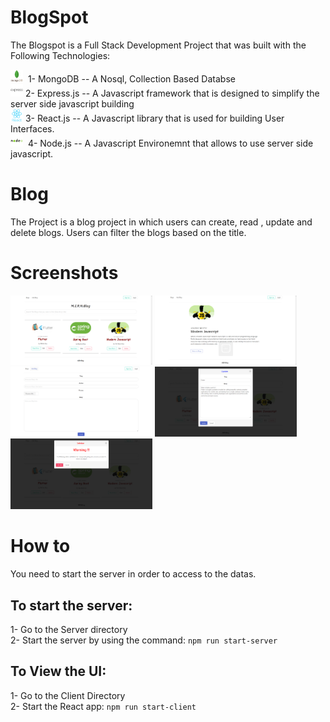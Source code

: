 
# BlogSpot

The Blogspot is a Full Stack Development Project that was built with the Following Technologies:

<img src="https://raw.githubusercontent.com/devicons/devicon/master/icons/mongodb/mongodb-original-wordmark.svg" alt="mongodb" width="20" height="20"/>&nbsp; 1- MongoDB -- A Nosql, Collection Based Databse <br/>
<img src="https://raw.githubusercontent.com/devicons/devicon/master/icons/express/express-original-wordmark.svg" alt="express" width="20" height="20"/>&nbsp;2- Express.js -- A Javascript framework that is designed to simplify the server side javascript building <br/>
<img src="https://raw.githubusercontent.com/devicons/devicon/master/icons/react/react-original-wordmark.svg" alt="react" width="20" height="20"/>&nbsp;3- React.js -- A Javascript library that is used for building User Interfaces. <br/>
<img src="https://github.com/devicons/devicon/blob/master/icons/nodejs/nodejs-original-wordmark.svg" title="NodeJS" alt="NodeJS" width="20" height="20"/>&nbsp; 4- Node.js -- A Javascript Environemnt that allows to use server side javascript. <br/>

# Blog

The Project is a blog project in which users can create, read , update and delete blogs. Users can filter the blogs based on the title.

# Screenshots
<img src="./Screenshots/MERN1.PNG" alt="MERN1" width = 45% height = 45%></img>
<img src="./Screenshots/MERN2.PNG" alt="MERN2" width = 45% height = 45%></img>
<img src="./Screenshots/MERN3.PNG" alt="MERN3" width = 45% height = 45%></img>
<img src="./Screenshots/MERN4.PNG" alt="MERN4" width = 45% height = 45%></img>
<img src="./Screenshots/MERN5.PNG" alt="MERN5" width = 45% height = 45%></img>

# How to 
You need to start the server in order to access to the datas.
## To start the server: <br/>
1- Go to the Server directory
<br/>
2- Start the server by using the command:
`npm run start-server`

## To View the UI:
1- Go to the Client Directory <br/> 
2- Start the React app: `npm run start-client`



